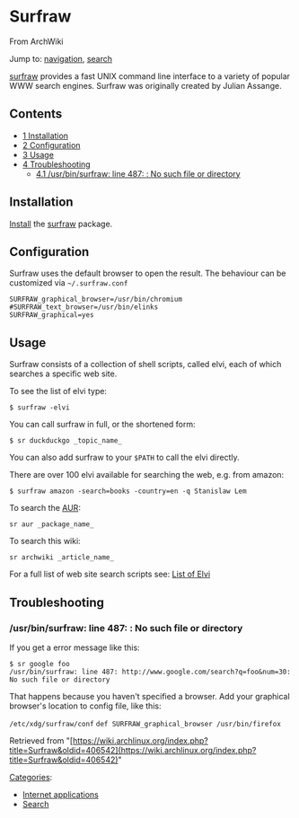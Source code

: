 # Surfraw

From ArchWiki

Jump to: [navigation](#column-one), [search](#searchInput)

[surfraw](http://surfraw.alioth.debian.org/) provides a fast UNIX command line interface to a variety of popular WWW search engines. Surfraw was originally created by Julian Assange.

## Contents

*   [1 Installation](#Installation)
*   [2 Configuration](#Configuration)
*   [3 Usage](#Usage)
*   [4 Troubleshooting](#Troubleshooting)
    *   [4.1 /usr/bin/surfraw: line 487: <url>: No such file or directory](#.2Fusr.2Fbin.2Fsurfraw:_line_487:_.3Curl.3E:_No_such_file_or_directory)

## Installation

[Install](/index.php/Install "Install") the [surfraw](https://www.archlinux.org/packages/?name=surfraw) package.

## Configuration

Surfraw uses the default browser to open the result. The behaviour can be customized via `~/.surfraw.conf`

```
SURFRAW_graphical_browser=/usr/bin/chromium
#SURFRAW_text_browser=/usr/bin/elinks
SURFRAW_graphical=yes

```

## Usage

Surfraw consists of a collection of shell scripts, called elvi, each of which searches a specific web site.

To see the list of elvi type:

```
$ surfraw -elvi

```

You can call surfraw in full, or the shortened form:

```
$ sr duckduckgo _topic_name_

```

You can also add surfraw to your `$PATH` to call the elvi directly.

There are over 100 elvi available for searching the web, e.g. from amazon:

```
$ surfraw amazon -search=books -country=en -q Stanislaw Lem 

```

To search the [AUR](/index.php/AUR "AUR"):

```
sr aur _package_name_

```

To search this wiki:

```
sr archwiki _article_name_

```

For a full list of web site search scripts see: [List of Elvi](http://surfraw.alioth.debian.org/#elvilist)

## Troubleshooting

### /usr/bin/surfraw: line 487: <url>: No such file or directory

If you get a error message like this:

```
$ sr google foo
/usr/bin/surfraw: line 487: http://www.google.com/search?q=foo&num=30: No such file or directory

```

That happens because you haven't specified a browser. Add your graphical browser's location to config file, like this:

 `/etc/xdg/surfraw/conf`  `def SURFRAW_graphical_browser /usr/bin/firefox` 

Retrieved from "[https://wiki.archlinux.org/index.php?title=Surfraw&oldid=406542](https://wiki.archlinux.org/index.php?title=Surfraw&oldid=406542)"

[Categories](/index.php/Special:Categories "Special:Categories"):

*   [Internet applications](/index.php/Category:Internet_applications "Category:Internet applications")
*   [Search](/index.php/Category:Search "Category:Search")